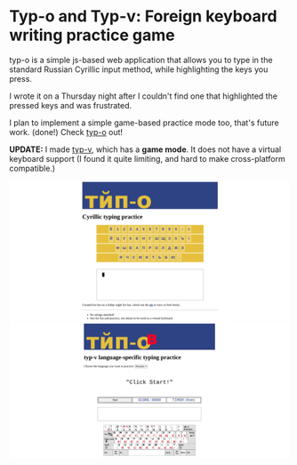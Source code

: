 # Typ-o and Typ-v: Foreign keyboard writing practice game

typ-o is a simple js-based web application that allows you to type in the standard Russian Cyrillic input method, while highlighting the keys you press.

I wrote it on a Thursday night after I couldn't find one that highlighted the pressed keys and was frustrated.

I plan to implement a simple game-based practice mode too, that's future work. (done!) Check [typ-o](/blog_source/projects/typ-o.html) out!

**UPDATE:** I made [typ-v](/blog_source/projects/typ-v.html), which has a **game mode**. It does not have a virtual keyboard support (I found it quite limiting, and hard to make cross-platform compatible.)

![typ-o preview](/static/img/projects/typ-o.png "typ-o preview")
![typ-v preview](/static/img/projects/typ-v.png "typ-v preview")
